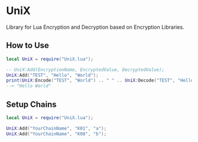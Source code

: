 # UniX
Library for Lua Encryption and Decryption based on Encryption Libraries.

## How to Use
```lua
local UniX = require("UniX.lua");

-- UniX:Add(EncryptionName, EncryptedValue, DecryptedValue);
UniX:Add("TEST", "Hello", "World");
print(UniX:Encode("TEST", "World") .. " " .. UniX:Decode("TEST", "Hello"));
--> "Hello World"
```

## Setup Chains
```lua
local UniX = require("UniX.lua");

UniX:Add("YourChainName", "K01", "a");
UniX:Add("YourChainName", "K08", "b");
```
